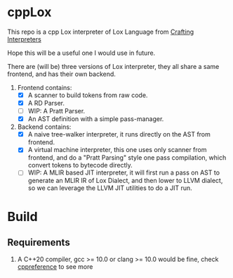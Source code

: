 # cppLox

This repo is a cpp Lox interpreter of Lox Language from [Crafting Interpreters](https://craftinginterpreters.com/)

Hope this will be a useful one I would use in future.

There are (will be) three versions of Lox interpreter, they all share a same frontend, and has their own backend.

1. Frontend contains:
    - [x] A scanner to build tokens from raw code.
    - [x] A RD Parser.
    - [ ] WIP: A Pratt Parser.
    - [x] An AST definition with a simple pass-manager.

2. Backend contains:
    - [x] A naive tree-walker interpreter, it runs directly on the AST from frontend.
    - [x] A virtual machine interpreter, this one uses only scanner from frontend, and do a "Pratt Parsing" style one pass compilation, which convert tokens to bytecode directly.
    - [ ] WIP: A MLIR based JIT interpreter, it will first run a pass on AST to generate an MLIR IR of Lox Dialect, and then lower to LLVM dialect, so we can leverage the LLVM JIT utilities to do a JIT run.

# Build

## Requirements
1. A C++20 compiler, gcc >= 10.0 or clang >= 10.0 would be fine, check [cppreference](https://en.cppreference.com/w/cpp/compiler_support/20) to see more
